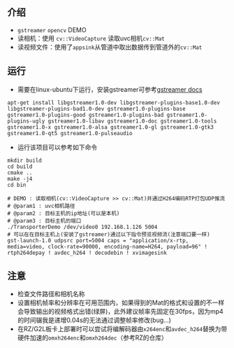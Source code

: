 ## 介绍
* `gstreamer` `opencv` DEMO
* 读相机：使用 `cv::VideoCapture` 读取uvc相机`cv::Mat`
* 读视频文件：使用了`appsink`从管道中取出数据传到管道外的`cv::Mat`

## 运行
* 需要在linux-ubuntu下运行，安装gstreamer可参考[gstreamer docs](https://gstreamer.freedesktop.org/documentation/installing/on-linux.html?gi-language=c)
```
apt-get install libgstreamer1.0-dev libgstreamer-plugins-base1.0-dev libgstreamer-plugins-bad1.0-dev gstreamer1.0-plugins-base gstreamer1.0-plugins-good gstreamer1.0-plugins-bad gstreamer1.0-plugins-ugly gstreamer1.0-libav gstreamer1.0-doc gstreamer1.0-tools gstreamer1.0-x gstreamer1.0-alsa gstreamer1.0-gl gstreamer1.0-gtk3 gstreamer1.0-qt5 gstreamer1.0-pulseaudio
```
* 运行该项目可以参考如下命令
```
mkdir build
cd build
cmake ..
make -j4
cd bin

# DEMO : 读取相机(cv::VideoCapture >> cv::Mat)并通过H264编码RTP打包UDP推流
# @param1 : uvc相机路径
# @param2 : 目标主机的ip地址(可以是本机)
# @param3 : 目标主机的端口
./TransporterDemo /dev/video0 192.168.1.126 5004
# 可以在在目标主机上(安装了gstreamer)通过以下指令预览视频流(注意端口要一样)
gst-launch-1.0 udpsrc port=5004 caps = "application/x-rtp, media=video, clock-rate=90000, encoding-name=H264, payload=96" ! rtph264depay ! avdec_h264 ! decodebin ! xvimagesink
```

## 注意
* 检查文件路径和相机名称
* 设置相机帧率和分辨率在可用范围内，如果得到的Mat的格式和设置的不一样会导致输出的视频格式出错(绿屏)，此外建议帧率先固定在30fps，因为mp4的时间辍我是递增0.04s的无法通过调整帧率修改(bug...)
* 在RZ/G2L板卡上部署时可以尝试将编解码器由`x264enc`和`avdec_h264`替换为带硬件加速的`omxh264enc`和`omxh264dec`（参考RZ的仓库）

